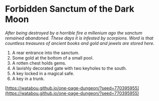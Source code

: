 # Forbidden Sanctum of the Dark Moon

_After being destroyed by a horrible fire a millenium ago the sanctum remained abandoned. These days it is infested by scorpions. Word is that countless treasures of ancient books and gold and jewels are stored here._

1. A rear entrance into the sanctum.
2. Some gold at the bottom of a small pool.
3. A rotten chest holds gems.
4. A lavishly decorated gate with two keyholes to the south.
5. A key locked in a magical safe.
6. A key in a trunk.

[https://watabou.github.io/one-page-dungeon/?seed=770395955](https://watabou.github.io/one-page-dungeon/?seed=770395955)
